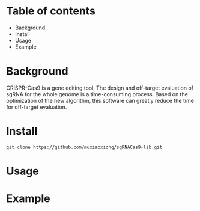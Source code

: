 # Table of contents
- Background
- Install
- Usage
- Example

# Background
CRISPR-Cas9 is a gene editing tool. The design and off-target evaluation of sgRNA for the whole genome is a time-consuming process. Based on the optimization of the new algorithm, this software can greatly reduce the time for off-target evaluation.

# Install
```
git clone https://github.com/muxiaoxiong/sgRNACas9-lib.git
```
# Usage
# Example

